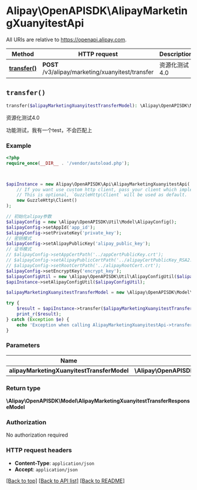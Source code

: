 # Alipay\OpenAPISDK\AlipayMarketingXuanyitestApi

All URIs are relative to https://openapi.alipay.com.

Method | HTTP request | Description
------------- | ------------- | -------------
[**transfer()**](AlipayMarketingXuanyitestApi.md#transfer) | **POST** /v3/alipay/marketing/xuanyitest/transfer | 资源化测试4.0


## `transfer()`

```php
transfer($alipayMarketingXuanyitestTransferModel): \Alipay\OpenAPISDK\Model\AlipayMarketingXuanyitestTransferResponseModel
```

资源化测试4.0

功能测试，我有一个test，不会匹配上

### Example

```php
<?php
require_once(__DIR__ . '/vendor/autoload.php');



$apiInstance = new Alipay\OpenAPISDK\Api\AlipayMarketingXuanyitestApi(
    // If you want use custom http client, pass your client which implements `GuzzleHttp\ClientInterface`.
    // This is optional, `GuzzleHttp\Client` will be used as default.
    new GuzzleHttp\Client()
);

// 初始化alipay参数
$alipayConfig = new \Alipay\OpenAPISDK\Util\Model\AlipayConfig();
$alipayConfig->setAppId('app_id');
$alipayConfig->setPrivateKey('private_key');
// 密钥模式
$alipayConfig->setAlipayPublicKey('alipay_public_key');
// 证书模式
// $alipayConfig->setAppCertPath('../appCertPublicKey.crt');
// $alipayConfig->setAlipayPublicCertPath('../alipayCertPublicKey_RSA2.crt');
// $alipayConfig->setRootCertPath('../alipayRootCert.crt');
$alipayConfig->setEncryptKey('encrypt_key');
$alipayConfigUtil = new \Alipay\OpenAPISDK\Util\AlipayConfigUtil($alipayConfig);
$apiInstance->setAlipayConfigUtil($alipayConfigUtil);

$alipayMarketingXuanyitestTransferModel = new \Alipay\OpenAPISDK\Model\AlipayMarketingXuanyitestTransferModel(); // \Alipay\OpenAPISDK\Model\AlipayMarketingXuanyitestTransferModel

try {
    $result = $apiInstance->transfer($alipayMarketingXuanyitestTransferModel);
    print_r($result);
} catch (Exception $e) {
    echo 'Exception when calling AlipayMarketingXuanyitestApi->transfer: ', $e->getMessage(), PHP_EOL;
}
```

### Parameters

Name | Type | Description  | Notes
------------- | ------------- | ------------- | -------------
 **alipayMarketingXuanyitestTransferModel** | **\Alipay\OpenAPISDK\Model\AlipayMarketingXuanyitestTransferModel**|  | [optional]

### Return type

**\Alipay\OpenAPISDK\Model\AlipayMarketingXuanyitestTransferResponseModel**

### Authorization

No authorization required

### HTTP request headers

- **Content-Type**: `application/json`
- **Accept**: `application/json`

[[Back to top]](#) [[Back to API list]](../../README.md#api-endpoints)
[[Back to README]](../../README.md)
